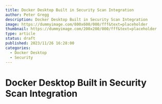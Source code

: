 ```yaml
---
title: Docker Desktop Built in Security Scan Integration
author: Peter Gregg
description: Docker Desktop Built in Security Scan Integration
image: https://dummyimage.com/800x600/000/fff&text=placeholder
thumbnail: https://dummyimage.com/200x200/000/fff&text=placeholder
type: article
status: draft
published: 2023/11/26 16:28:00
categories: 
  - Docker Desktop
  - Security
---
```


# Docker Desktop Built in Security Scan Integration
